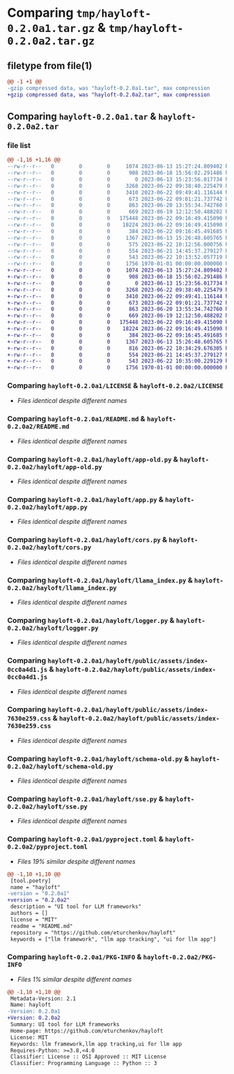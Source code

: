 # Comparing `tmp/hayloft-0.2.0a1.tar.gz` & `tmp/hayloft-0.2.0a2.tar.gz`

## filetype from file(1)

```diff
@@ -1 +1 @@
-gzip compressed data, was "hayloft-0.2.0a1.tar", max compression
+gzip compressed data, was "hayloft-0.2.0a2.tar", max compression
```

## Comparing `hayloft-0.2.0a1.tar` & `hayloft-0.2.0a2.tar`

### file list

```diff
@@ -1,16 +1,16 @@
--rw-r--r--   0        0        0     1074 2023-06-13 15:27:24.809402 hayloft-0.2.0a1/LICENSE
--rw-r--r--   0        0        0      908 2023-06-18 15:56:02.291486 hayloft-0.2.0a1/README.md
--rw-r--r--   0        0        0        0 2023-06-13 15:23:56.017734 hayloft-0.2.0a1/hayloft/__init__.py
--rw-r--r--   0        0        0     3268 2023-06-22 09:38:40.225479 hayloft-0.2.0a1/hayloft/app-old.py
--rw-r--r--   0        0        0     3410 2023-06-22 09:49:41.116144 hayloft-0.2.0a1/hayloft/app.py
--rw-r--r--   0        0        0      673 2023-06-22 09:01:21.737742 hayloft-0.2.0a1/hayloft/cors.py
--rw-r--r--   0        0        0      863 2023-06-20 13:55:34.742760 hayloft-0.2.0a1/hayloft/llama_index.py
--rw-r--r--   0        0        0      669 2023-06-19 12:12:50.488202 hayloft-0.2.0a1/hayloft/logger.py
--rw-r--r--   0        0        0   175448 2023-06-22 09:16:49.415090 hayloft-0.2.0a1/hayloft/public/assets/index-0cc0a4d1.js
--rw-r--r--   0        0        0    18224 2023-06-22 09:16:49.415090 hayloft-0.2.0a1/hayloft/public/assets/index-7630e259.css
--rw-r--r--   0        0        0      384 2023-06-22 09:16:45.491685 hayloft-0.2.0a1/hayloft/public/index.html
--rw-r--r--   0        0        0     1367 2023-06-13 15:26:48.605765 hayloft-0.2.0a1/hayloft/schema-old.py
--rw-r--r--   0        0        0      575 2023-06-22 10:12:56.000756 hayloft-0.2.0a1/hayloft/schema.py
--rw-r--r--   0        0        0      554 2023-06-21 14:45:37.279127 hayloft-0.2.0a1/hayloft/sse.py
--rw-r--r--   0        0        0      543 2023-06-22 10:13:52.057719 hayloft-0.2.0a1/pyproject.toml
--rw-r--r--   0        0        0     1756 1970-01-01 00:00:00.000000 hayloft-0.2.0a1/PKG-INFO
+-rw-r--r--   0        0        0     1074 2023-06-13 15:27:24.809402 hayloft-0.2.0a2/LICENSE
+-rw-r--r--   0        0        0      908 2023-06-18 15:56:02.291486 hayloft-0.2.0a2/README.md
+-rw-r--r--   0        0        0        0 2023-06-13 15:23:56.017734 hayloft-0.2.0a2/hayloft/__init__.py
+-rw-r--r--   0        0        0     3268 2023-06-22 09:38:40.225479 hayloft-0.2.0a2/hayloft/app-old.py
+-rw-r--r--   0        0        0     3410 2023-06-22 09:49:41.116144 hayloft-0.2.0a2/hayloft/app.py
+-rw-r--r--   0        0        0      673 2023-06-22 09:01:21.737742 hayloft-0.2.0a2/hayloft/cors.py
+-rw-r--r--   0        0        0      863 2023-06-20 13:55:34.742760 hayloft-0.2.0a2/hayloft/llama_index.py
+-rw-r--r--   0        0        0      669 2023-06-19 12:12:50.488202 hayloft-0.2.0a2/hayloft/logger.py
+-rw-r--r--   0        0        0   175448 2023-06-22 09:16:49.415090 hayloft-0.2.0a2/hayloft/public/assets/index-0cc0a4d1.js
+-rw-r--r--   0        0        0    18224 2023-06-22 09:16:49.415090 hayloft-0.2.0a2/hayloft/public/assets/index-7630e259.css
+-rw-r--r--   0        0        0      384 2023-06-22 09:16:45.491685 hayloft-0.2.0a2/hayloft/public/index.html
+-rw-r--r--   0        0        0     1367 2023-06-13 15:26:48.605765 hayloft-0.2.0a2/hayloft/schema-old.py
+-rw-r--r--   0        0        0      816 2023-06-22 10:34:29.676305 hayloft-0.2.0a2/hayloft/schema.py
+-rw-r--r--   0        0        0      554 2023-06-21 14:45:37.279127 hayloft-0.2.0a2/hayloft/sse.py
+-rw-r--r--   0        0        0      543 2023-06-22 10:35:00.229129 hayloft-0.2.0a2/pyproject.toml
+-rw-r--r--   0        0        0     1756 1970-01-01 00:00:00.000000 hayloft-0.2.0a2/PKG-INFO
```

### Comparing `hayloft-0.2.0a1/LICENSE` & `hayloft-0.2.0a2/LICENSE`

 * *Files identical despite different names*

### Comparing `hayloft-0.2.0a1/README.md` & `hayloft-0.2.0a2/README.md`

 * *Files identical despite different names*

### Comparing `hayloft-0.2.0a1/hayloft/app-old.py` & `hayloft-0.2.0a2/hayloft/app-old.py`

 * *Files identical despite different names*

### Comparing `hayloft-0.2.0a1/hayloft/app.py` & `hayloft-0.2.0a2/hayloft/app.py`

 * *Files identical despite different names*

### Comparing `hayloft-0.2.0a1/hayloft/cors.py` & `hayloft-0.2.0a2/hayloft/cors.py`

 * *Files identical despite different names*

### Comparing `hayloft-0.2.0a1/hayloft/llama_index.py` & `hayloft-0.2.0a2/hayloft/llama_index.py`

 * *Files identical despite different names*

### Comparing `hayloft-0.2.0a1/hayloft/logger.py` & `hayloft-0.2.0a2/hayloft/logger.py`

 * *Files identical despite different names*

### Comparing `hayloft-0.2.0a1/hayloft/public/assets/index-0cc0a4d1.js` & `hayloft-0.2.0a2/hayloft/public/assets/index-0cc0a4d1.js`

 * *Files identical despite different names*

### Comparing `hayloft-0.2.0a1/hayloft/public/assets/index-7630e259.css` & `hayloft-0.2.0a2/hayloft/public/assets/index-7630e259.css`

 * *Files identical despite different names*

### Comparing `hayloft-0.2.0a1/hayloft/schema-old.py` & `hayloft-0.2.0a2/hayloft/schema-old.py`

 * *Files identical despite different names*

### Comparing `hayloft-0.2.0a1/hayloft/sse.py` & `hayloft-0.2.0a2/hayloft/sse.py`

 * *Files identical despite different names*

### Comparing `hayloft-0.2.0a1/pyproject.toml` & `hayloft-0.2.0a2/pyproject.toml`

 * *Files 19% similar despite different names*

```diff
@@ -1,10 +1,10 @@
 [tool.poetry]
 name = "hayloft"
-version = "0.2.0a1"
+version = "0.2.0a2"
 description = "UI tool for LLM frameworks"
 authors = []
 license = "MIT"
 readme = "README.md"
 repository = "https://github.com/eturchenkov/hayloft"
 keywords = ["llm framework", "llm app tracking", "ui for llm app"]
```

### Comparing `hayloft-0.2.0a1/PKG-INFO` & `hayloft-0.2.0a2/PKG-INFO`

 * *Files 1% similar despite different names*

```diff
@@ -1,10 +1,10 @@
 Metadata-Version: 2.1
 Name: hayloft
-Version: 0.2.0a1
+Version: 0.2.0a2
 Summary: UI tool for LLM frameworks
 Home-page: https://github.com/eturchenkov/hayloft
 License: MIT
 Keywords: llm framework,llm app tracking,ui for llm app
 Requires-Python: >=3.8,<4.0
 Classifier: License :: OSI Approved :: MIT License
 Classifier: Programming Language :: Python :: 3
```

